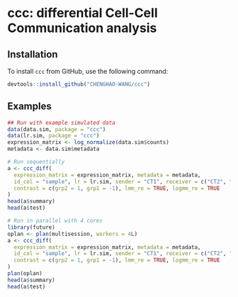 # ccc: differential Cell-Cell Communication analysis

## Installation

To install `ccc` from GitHub, use the following command:

```r
devtools::install_github("CHENGHAO-WANG/ccc")
```

## Examples

```r
## Run with example simulated data
data(data.sim, package = "ccc")
data(lr.sim, package = "ccc")
expression_matrix <- log_normalize(data.sim$counts)
metadata <- data.sim$metadata

# Run sequentially
a <- ccc_diff(
  expression_matrix = expression_matrix, metadata = metadata,
  id_col = "sample", lr = lr.sim, sender = "CT1", receiver = c("CT2", "CT3"),
  contrast = c(grp2 = 1, grp1 = -1), lmm_re = TRUE, logmm_re = TRUE
)
head(a$summary)
head(a$test)

# Run in parallel with 4 cores
library(future)
oplan <- plan(multisession, workers = 4L)
a <- ccc_diff(
  expression_matrix = expression_matrix, metadata = metadata,
  id_col = "sample", lr = lr.sim, sender = "CT1", receiver = c("CT2", "CT3"),
  contrast = c(grp2 = 1, grp1 = -1), lmm_re = TRUE, logmm_re = TRUE
)
plan(oplan)
head(a$summary)
head(a$test)
```